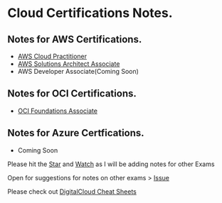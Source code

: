 # Cloud Certifications Notes.

## Notes for AWS Certifications.
- [AWS Cloud Practitioner](/CloudNotes/CPP.html)
- [AWS Solutions Architect Associate](/CloudNotes/SAA.html)
- AWS Developer Associate(Coming Soon)

## Notes for OCI Certifications.
- [OCI Foundations Associate](/CloudNotes/OCIFA.html)

## Notes for Azure Certfications.
- Coming Soon

Please hit the <!-- Place this tag where you want the button to render. -->
<a class="github-button" href="https://github.com/rishabkumar7/AWSNotes" data-icon="octicon-star" data-size="large" aria-label="Star rishabkumar7/AWSNotes on GitHub">Star</a> and <a class="github-button" href="https://github.com/rishabkumar7/AWSNotes/subscription" data-icon="octicon-eye" data-size="large" aria-label="Watch rishabkumar7/AWSNotes on GitHub">Watch</a> as I will be adding notes for other Exams

Open for suggestions for notes on other exams > <!-- Place this tag where you want the button to render. -->
<a class="github-button" href="https://github.com/rishabkumar7/cloudnotes/issues" data-icon="octicon-issue-opened" aria-label="Issue rishabkumar7/cloudnotes on GitHub">Issue</a>

Please check out [DigitalCloud Cheat Sheets](https://digitalcloud.training/certification-training/)
<!-- Place this tag in your head or just before your close body tag. -->
<script async defer src="https://buttons.github.io/buttons.js"></script>
